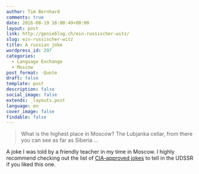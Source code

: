 ```yaml
---
author: Tim Bernhard
comments: true
date: 2016-08-19 16:00:49+00:00
layout: post
link: http://genieblog.ch/ein-russischer-witz/
slug: ein-russischer-witz
title: A russian joke
wordpress_id: 297
categories:
  - Language Exchange
  - Moscow
post_format: -Quote
draft: false
template: post
description: false
social_image: false
extends: _layouts.post
language: en
cover_image: false
findable: false
---
```


<blockquote>What is the highest place in Moscow? The Lubjanka cellar, from there you can see as far as Siberia ...</blockquote>

A joke I was told by a friendly teacher in my time in Moscow. 
I highly recommend checking out the list of [CIA-approved jokes](https://www.cia.gov/library/readingroom/docs/CIA-RDP89G00720R000800040003-6.pdf) to tell in the UDSSR if you liked this one.
